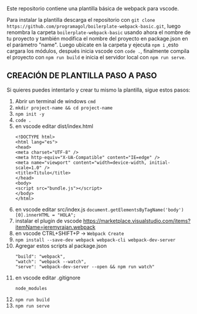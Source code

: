
Este repositorio contiene una plantilla básica de webpack para vscode.

Para instalar la plantilla descarga el repositorio con ```git clone https://github.com/programagol/boilerplate-webpack-basic.git```, luego renombra la carpeta ```boilerplate-webpack-basic``` usando ahora el nombre de tu proyecto y también modifica el nombre del proyecto en package.json en el parámetro "name". Luego ubícate en la carpeta y ejecuta ```npm i``` ,esto cargara los módulos, después inicia vscode con ```code .```, finalmente compila el proyecto con ```npm run build``` e inicia el servidor local con ```npm run serve```.


## CREACIÓN DE PLANTILLA PASO A PASO
Si quieres puedes intentarlo y crear tu mismo la plantilla, sigue estos pasos:
1. Abrir un terminal de windows ```cmd```
1. ```mkdir project-name && cd project-name```
1. ```npm init -y```
1. ```code .```
1. en vscode editar dist/index.html
      ```
      <!DOCTYPE html>
      <html lang="es">
      <head>
      <meta charset="UTF-8" />
      <meta http-equiv="X-UA-Compatible" content="IE=edge" />
      <meta name="viewport" content="width=device-width, initial-scale=1.0" />
      <title>Titulo</title>
      </head>
      <body>
      <script src="bundle.js"></script>
      </body>
      </html>
      ```
1. en vscode editar src/index.js
      ```document.getElementsByTagName('body')[0].innerHTML = "HOLA";```
1. instalar el plugin de vscode https://marketplace.visualstudio.com/items?itemName=jeremyrajan.webpack
1. en vscode CTRL+SHIFT+P -> ```Webpack Create```
1. ```npm install --save-dev webpack webpack-cli webpack-dev-server```
1. Agregar estos scripts al package.json
      ```
      "build": "webpack",
      "watch": "webpack --watch",
      "serve": "webpack-dev-server --open && npm run watch"
      ```
1. en vscode editar  .gitignore
      ```
      node_modules  
      ```
1. ```npm run build```
1. ```npm run serve```
